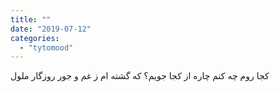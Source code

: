 ```yaml
---
title: ""
date: "2019-07-12"
categories: 
  - "tytomood"
---
```


کجا روم چه کنم چاره از کجا جویم؟ که گشته ام ز غم و جور روزگار ملول
